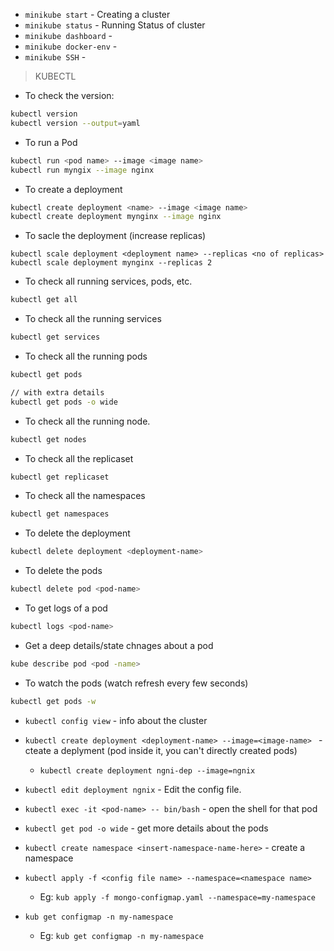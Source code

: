 - `minikube start` - Creating a cluster
- `minikube status` - Running Status of cluster
- `minikube dashboard` - 
- `minikube docker-env` -
- `minikube SSH` -

> KUBECTL

- To check the version:

```bash
kubectl version
kubectl version --output=yaml
```
- To run a Pod

```bash
kubectl run <pod name> --image <image name>
kubectl run myngix --image nginx
```

- To create a deployment

```bash
kubectl create deployment <name> --image <image name>
kubectl create deployment mynginx --image nginx
```

- To sacle the deployment (increase replicas)

```
kubectl scale deployment <deployment name> --replicas <no of replicas>
kubectl scale deployment mynginx --replicas 2
```

- To check all running services, pods, etc.

```bash
kubectl get all
```

- To check all the running services

```bash
kubectl get services
```

- To check all the running pods

```bash
kubectl get pods
```

```bash
// with extra details
kubectl get pods -o wide
```

- To check all the running node.

```bash
kubectl get nodes
```

- To check all the replicaset

```bash
kubectl get replicaset
```

- To check all the namespaces

```bash
kubectl get namespaces
```

- To delete the deployment

```bash
kubectl delete deployment <deployment-name>
```

- To delete the pods 

```bash
kubectl delete pod <pod-name>
```

- To get logs of a pod

```bash
kubectl logs <pod-name>
```

- Get a deep details/state chnages about a pod 

```bash
kube describe pod <pod -name>
```

- To watch the pods (watch refresh every few seconds)

```bash
kubectl get pods -w
```




- `kubectl config view` - info about the cluster
- `kubectl create deployment <deployment-name> --image=<image-name> ` - cteate a deplyment (pod inside it, you can't directly created pods)
    - `kubectl create deployment ngni-dep --image=ngnix` 
- `kubectl edit deployment ngnix` - Edit the config file.
- `kubectl exec -it <pod-name> -- bin/bash` - open the shell for that pod
- `kubectl get pod -o wide` - get more details about the pods

- `kubectl create namespace <insert-namespace-name-here>` - create a namespace
- `kubectl apply -f <config file name> --namespace=<namespace name>`
    - Eg: `kub apply -f mongo-configmap.yaml --namespace=my-namespace`
- `kub get configmap -n my-namespace`
    - Eg: `kub get configmap -n my-namespace`
    

